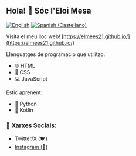 ## Hola! 👋 Sóc l'Eloi Mesa

[![English](https://img.shields.io/badge/Read_this_in-English-blue)](https://github.com/elmees21/elmees21/README.md)
[![Spanish (Castellano)](https://img.shields.io/badge/Leer_en-Castellano_(Español)-red)](https://github.com/elmees21/elmees21/READMEES.md)

Visita el meu lloc web! [https://elmees21.github.io/](https://elmees21.github.io/)

Llenguatges de programació que utilitzo:
- 🌐 HTML
- 🎨 CSS
- 💻 JavaScript

Estic aprenent:
- 🐍 Python
- 📱 Kotlin

### 📱 Xarxes Socials: 
- [Twitter/X (🐦)](https://twitter.com/elmees21)
- [Instagram (📸)](https://instagram.com/anbecodes)
